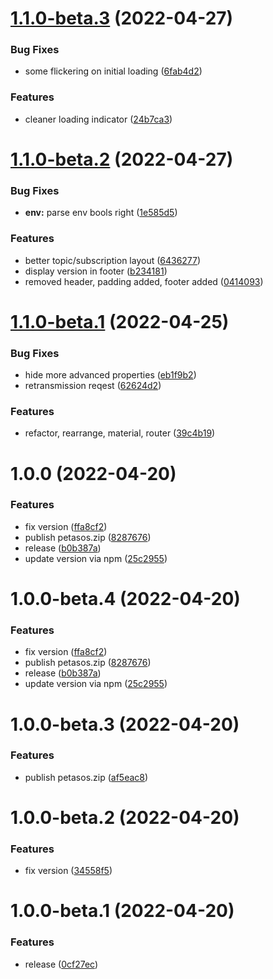 # [1.1.0-beta.3](https://github.com/TouK/petasos/compare/v1.1.0-beta.2...v1.1.0-beta.3) (2022-04-27)


### Bug Fixes

* some flickering on initial loading ([6fab4d2](https://github.com/TouK/petasos/commit/6fab4d258283bf17cf500fe41924b303a6961e76))


### Features

* cleaner loading indicator ([24b7ca3](https://github.com/TouK/petasos/commit/24b7ca3e077e316f31116ddf079eeed679472da2))

# [1.1.0-beta.2](https://github.com/TouK/petasos/compare/v1.1.0-beta.1...v1.1.0-beta.2) (2022-04-27)


### Bug Fixes

* **env:** parse env bools right ([1e585d5](https://github.com/TouK/petasos/commit/1e585d55e9a34e0c213200a760453fd4e1cd62c9))


### Features

* better topic/subscription layout ([6436277](https://github.com/TouK/petasos/commit/643627710bf6a974150eb2b5624b8e01ce26e282))
* display version in footer ([b234181](https://github.com/TouK/petasos/commit/b234181e48f2e9b155871705761781c4f901cecd))
* removed header, padding added, footer added ([0414093](https://github.com/TouK/petasos/commit/0414093594430f5b1a24d4cef14cf4c489100608))

# [1.1.0-beta.1](https://github.com/TouK/petasos/compare/v1.0.0...v1.1.0-beta.1) (2022-04-25)


### Bug Fixes

* hide more advanced properties ([eb1f9b2](https://github.com/TouK/petasos/commit/eb1f9b21744ef382d7f6d476223bbf9e11cfdaef))
* retransmission reqest ([62624d2](https://github.com/TouK/petasos/commit/62624d237ebf927a53f71401deb48abe899c1110))


### Features

* refactor, rearrange, material, router ([39c4b19](https://github.com/TouK/petasos/commit/39c4b19722c9eca70b74e26de9cd281978b87198))

# 1.0.0 (2022-04-20)


### Features

* fix version ([ffa8cf2](https://github.com/TouK/petasos/commit/ffa8cf210dea470df37eb2ccdf75270dc8f2db56))
* publish petasos.zip ([8287676](https://github.com/TouK/petasos/commit/8287676c7dc8301ce6d75fe8a2053aa9e499810f))
* release ([b0b387a](https://github.com/TouK/petasos/commit/b0b387a93cf945f01df3d22b2e96cb92a3750fb6))
* update version via npm ([25c2955](https://github.com/TouK/petasos/commit/25c295598c27748a982302ccfd5ecd512e755e94))

# 1.0.0-beta.4 (2022-04-20)


### Features

* fix version ([ffa8cf2](https://github.com/TouK/petasos/commit/ffa8cf210dea470df37eb2ccdf75270dc8f2db56))
* publish petasos.zip ([8287676](https://github.com/TouK/petasos/commit/8287676c7dc8301ce6d75fe8a2053aa9e499810f))
* release ([b0b387a](https://github.com/TouK/petasos/commit/b0b387a93cf945f01df3d22b2e96cb92a3750fb6))
* update version via npm ([25c2955](https://github.com/TouK/petasos/commit/25c295598c27748a982302ccfd5ecd512e755e94))

# 1.0.0-beta.3 (2022-04-20)


### Features

* publish petasos.zip ([af5eac8](https://github.com/TouK/petasos/commit/af5eac899c665950250ef5420f731e4e858a3746))

# 1.0.0-beta.2 (2022-04-20)


### Features

* fix version ([34558f5](https://github.com/TouK/petasos/commit/34558f5462c46345444433685f96845bba511a0a))

# 1.0.0-beta.1 (2022-04-20)


### Features

* release ([0cf27ec](https://github.com/TouK/petasos/commit/0cf27ecba1e02f680901c56b0e0c154936a4239b))
